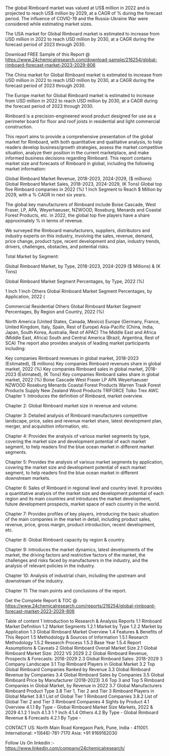 The global Rimboard market was valued at US$ million in 2022 and is projected to reach US$ million by 2029, at a CAGR of % during the forecast period. The influence of COVID-19 and the Russia-Ukraine War were considered while estimating market sizes.

The USA market for Global Rimboard  market is estimated to increase from USD million in 2022 to reach USD million by 2030, at a CAGR during the forecast period of 2023 through 2030.

Download FREE Sample of this Report @ https://www.24chemicalresearch.com/download-sample/216254/global-rimboard-forecast-market-2023-2029-806

The China market for Global Rimboard market is estimated to increase from USD million in 2022 to reach USD million by 2030, at a CAGR during the forecast period of 2023 through 2030.

The Europe market for Global Rimboard market is estimated to increase from USD million in 2022 to reach USD million by 2030, at a CAGR during the forecast period of 2023 through 2030.

Rimboard is a precision-engineered wood product designed for use as a perimeter board for floor and roof joists in residential and light commercial construction. 

This report aims to provide a comprehensive presentation of the global market for Rimboard, with both quantitative and qualitative analysis, to help readers develop business/growth strategies, assess the market competitive situation, analyze their position in the current marketplace, and make informed business decisions regarding Rimboard. This report contains market size and forecasts of Rimboard in global, including the following market information:

Global Rimboard Market Revenue, 2018-2023, 2024-2029, ($ millions)
Global Rimboard Market Sales, 2018-2023, 2024-2029, (K Tons)
Global top five Rimboard companies in 2022 (%)
1 Inch Segment to Reach $ Million by 2029, with a % CAGR in next six years.

The global key manufacturers of Rimboard include Boise Cascade, West Fraser, LP, APA, Weyerhaeuser, NZWOOD, Roseburg, Menards and Coastal Forest Products, etc. in 2022, the global top five players have a share approximately % in terms of revenue.

We surveyed the Rimboard manufacturers, suppliers, distributors and industry experts on this industry, involving the sales, revenue, demand, price change, product type, recent development and plan, industry trends, drivers, challenges, obstacles, and potential risks.

Total Market by Segment:

Global Rimboard Market, by Type, 2018-2023, 2024-2029 ($ Millions) & (K Tons)

Global Rimboard Market Segment Percentages, by Type, 2022 (%)

1 Inch
1 Inch
Others
Global Rimboard Market Segment Percentages, by Application, 2022 (

Commercial
Residential
Others
Global Rimboard Market Segment Percentages, By Region and Country, 2022 (%)

North America (United States, Canada, Mexico)
Europe (Germany, France, United Kingdom, Italy, Spain, Rest of Europe)
Asia-Pacific (China, India, Japan, South Korea, Australia, Rest of APAC)
The Middle East and Africa (Middle East, Africa)
South and Central America (Brazil, Argentina, Rest of SCA)
The report also provides analysis of leading market participants including:

Key companies Rimboard revenues in global market, 2018-2023 (Estimated), ($ millions)
Key companies Rimboard revenues share in global market, 2022 (%)
Key companies Rimboard sales in global market, 2018-2023 (Estimated), (K Tons)
Key companies Rimboard sales share in global market, 2022 (%)
Boise Cascade
West Fraser
LP
APA
Weyerhaeuser
NZWOOD
Roseburg
Menards
Coastal Forest Products
Warren Trask
Forest Products Supply
New Zealand Wood Products
TRIFORCE
Tolko
Trex
AWC
Chapter 1: Introduces the definition of Rimboard, market overview.

Chapter 2: Global Rimboard market size in revenue and volume.

Chapter 3: Detailed analysis of Rimboard manufacturers competitive landscape, price, sales and revenue market share, latest development plan, merger, and acquisition information, etc.

Chapter 4: Provides the analysis of various market segments by type, covering the market size and development potential of each market segment, to help readers find the blue ocean market in different market segments.

Chapter 5: Provides the analysis of various market segments by application, covering the market size and development potential of each market segment, to help readers find the blue ocean market in different downstream markets.

Chapter 6: Sales of Rimboard in regional level and country level. It provides a quantitative analysis of the market size and development potential of each region and its main countries and introduces the market development, future development prospects, market space of each country in the world.

Chapter 7: Provides profiles of key players, introducing the basic situation of the main companies in the market in detail, including product sales, revenue, price, gross margin, product introduction, recent development, etc.

Chapter 8: Global Rimboard capacity by region & country.

Chapter 9: Introduces the market dynamics, latest developments of the market, the driving factors and restrictive factors of the market, the challenges and risks faced by manufacturers in the industry, and the analysis of relevant policies in the industry.

Chapter 10: Analysis of industrial chain, including the upstream and downstream of the industry.

Chapter 11: The main points and conclusions of the report.

Get the Complete Report & TOC @ https://www.24chemicalresearch.com/reports/216254/global-rimboard-forecast-market-2023-2029-806

Table of content
1 Introduction to Research & Analysis Reports
1.1 Rimboard Market Definition
1.2 Market Segments
1.2.1 Market by Type
1.2.2 Market by Application
1.3 Global Rimboard Market Overview
1.4 Features & Benefits of This Report
1.5 Methodology & Sources of Information
1.5.1 Research Methodology
1.5.2 Research Process
1.5.3 Base Year
1.5.4 Report Assumptions & Caveats
2 Global Rimboard Overall Market Size
2.1 Global Rimboard Market Size: 2022 VS 2029
2.2 Global Rimboard Revenue, Prospects & Forecasts: 2018-2029
2.3 Global Rimboard Sales: 2018-2029
3 Company Landscape
3.1 Top Rimboard Players in Global Market
3.2 Top Global Rimboard Companies Ranked by Revenue
3.3 Global Rimboard Revenue by Companies
3.4 Global Rimboard Sales by Companies
3.5 Global Rimboard Price by Manufacturer (2018-2023)
3.6 Top 3 and Top 5 Rimboard Companies in Global Market, by Revenue in 2022
3.7 Global Manufacturers Rimboard Product Type
3.8 Tier 1, Tier 2 and Tier 3 Rimboard Players in Global Market
3.8.1 List of Global Tier 1 Rimboard Companies
3.8.2 List of Global Tier 2 and Tier 3 Rimboard Companies
4 Sights by Product
4.1 Overview
4.1.1 By Type - Global Rimboard Market Size Markets, 2022 & 2029
4.1.2 1 Inch
4.1.3 1 ? Inch
4.1.4 Others
4.2 By Type - Global Rimboard Revenue & Forecasts
4.2.1 By Type -

CONTACT US:
North Main Road Koregaon Park, Pune, India - 411001.
International: +1(646)-781-7170
Asia: +91 9169162030

Follow Us On linkedin :- https://www.linkedin.com/company/24chemicalresearch/
